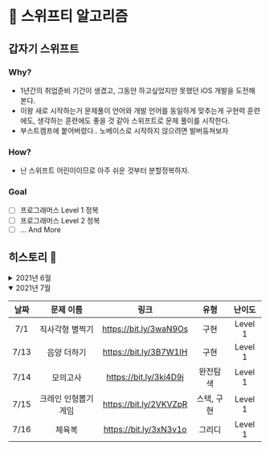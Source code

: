 # 🦅 스위프티 알고리즘

## 갑자기 스위프트

### Why?

- 1년간의 취업준비 기간이 생겼고, 그동안 하고싶었지만 못했던 iOS 개발을 도전해본다.
- 이왕 새로 시작하는거 문제풀이 언어와 개발 언어를 동일하게 맞추는게 구현력 훈련에도, 생각하는 훈련에도 좋을 것 같아 스위프트로 문제 풀이를 시작한다.
- 부스트캠프에 붙어버렸다.. 노베이스로 시작하지 않으려면 발버둥쳐보자

### How?

- 난 스위프트 어린이이므로 아주 쉬운 것부터 분할정복하자.

### Goal

- [ ] 프로그래머스 Level 1 정복
- [ ] 프로그래머스 Level 2 정복
- [ ] ... And More

## 히스토리 🐾

<details >
<summary>2021년 6월</summary>

| 날짜 |          문제 이름          |          링크          |    유형    | 난이도  |
| :--: | :-------------------------: | :--------------------: | :--------: | :-----: |
| 6/29 | [카카오 인턴] 키패드 누르기 | https://bit.ly/3w0ELB7 |    구현    | Level 1 |
| 6/29 |     약수의 개수와 덧셈      | https://bit.ly/2UPtcjr | 구현, 수학 | Level 1 |
| 6/30 |          k번째 수           | https://bit.ly/2UhAIU4 |    구현    | Level 1 |

</details>

<details open>
<summary>2021년 7월</summary>

| 날짜 |      문제 이름       |          링크          |    유형    | 난이도  |
| :--: | :------------------: | :--------------------: | :--------: | :-----: |
| 7/1  |   직사각형 별찍기    | https://bit.ly/3waN9Os |    구현    | Level 1 |
| 7/13 |     음양 더하기      | https://bit.ly/3B7W1IH |    구현    | Level 1 |
| 7/14 |       모의고사       | https://bit.ly/3ki4D9j |  완전탐색  | Level 1 |
| 7/15 | 크레인 인형뽑기 게임 | https://bit.ly/2VKVZpR | 스택, 구현 | Level 1 |
| 7/16 |        체육복        | https://bit.ly/3xN3v1o |   그리디   | Level 1 |

</details>
